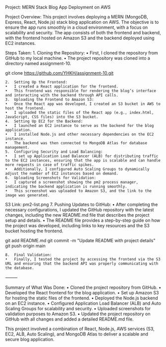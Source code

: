 Project: MERN Stack Blog App Deployment on AWS

Project Overview:
This project involves deploying a MERN (MongoDB, Express, React, Node.js) stack blog application on AWS. The objective is to ensure the app runs smoothly in a cloud environment, with a focus on scalability and security. The app consists of both the frontend and backend, with the frontend hosted on Amazon S3 and the backend deployed using EC2 instances.

Steps Taken:
	1.	Cloning the Repository:
	•	First, I cloned the repository from GitHub to my local machine.
	•	The project repository was cloned into a directory named assignment-10.

git clone https://github.com/YHKH/assignment-10.git


	2.	Setting Up the Frontend:
	•	I created a React application for the frontend.
	•	This frontend was responsible for rendering the blog’s interface and interacting with the backend through API calls.
	3.	Uploading the Frontend to Amazon S3:
	•	Once the React app was developed, I created an S3 bucket in AWS to host the frontend.
	•	I uploaded the static files of the React app (e.g., index.html, JavaScript, CSS files) into the S3 bucket.
	4.	Setting Up EC2 for the Backend:
	•	I launched an EC2 instance to serve as the backend for the blog application.
	•	I installed Node.js and other necessary dependencies on the EC2 instance.
	•	The backend was then connected to MongoDB Atlas for database management.
	5.	Configuring Security and Load Balancing:
	•	I set up Application Load Balancer (ALB) for distributing traffic to the EC2 instances, ensuring that the app is scalable and can handle more requests in case of traffic spikes.
	•	Additionally, I configured Auto Scaling Groups to dynamically adjust the number of EC2 instances based on demand.
	6.	Uploading Screenshots for Validation:
	•	I captured a screenshot showing the pm2 process manager, indicating the backend application is running smoothly.
	•	This screenshot was uploaded to Amazon S3, and the link to the image was generated.
S3 Link: pm2-list.png
	7.	Pushing Updates to GitHub:
	•	After completing the necessary configurations, I updated the GitHub repository with the latest changes, including the new README.md file that describes the project setup and details.
	•	The README file provides a step-by-step guide on how the project was developed, including links to key resources and the S3 bucket hosting the frontend.

git add README.md
git commit -m "Update README with project details"
git push origin main


	8.	Final Validation:
	•	Finally, I tested the project by accessing the frontend via the S3 URL and ensuring that the backend API was properly communicating with the database.

⸻

Summary of What Was Done:
	•	Cloned the project repository from GitHub.
	•	Developed the React frontend for the blog application.
	•	Set up Amazon S3 for hosting the static files of the frontend.
	•	Deployed the Node.js backend on an EC2 instance.
	•	Configured Application Load Balancer (ALB) and Auto Scaling Groups for scalability and security.
	•	Uploaded screenshots for validation purposes to Amazon S3.
	•	Updated the project repository on GitHub with all changes and added a detailed README.md file.

This project involved a combination of React, Node.js, AWS services (S3, EC2, ALB, Auto Scaling), and MongoDB Atlas to deliver a scalable and secure blog application.
